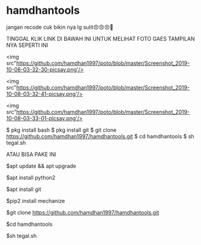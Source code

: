 # hamdhantools
jangan recode cuk bikin nya lg sulit😠😠😠😬

TINGGAL KLIK LINK DI BAWAH INI UNTUK MELIHAT FOTO GAES TAMPILAN NYA SEPERTI INI

<img src"https://github.com/hamdhan1997/poto/blob/master/Screenshot_2019-10-08-03-32-30-picsay.png'/>

<img src"https://github.com/hamdhan1997/poto/blob/master/Screenshot_2019-10-08-03-32-41-picsay.png'/>

<img src"https://github.com/hamdhan1997/poto/blob/master/Screenshot_2019-10-08-03-33-01-picsay.png'/>

$ pkg install bash
$ pkg install git
$ git clone https://github.com/hamdhan1997/hamdhantools.git
$ cd hamdhantools
$ sh tegal.sh


ATAU BISA PAKE INI


$apt update && apt upgrade

$apt install python2

$apt install git

$pip2 install mechanize

$git clone https://github.com/hamdhan1997/hamdhantools.git

$cd hamdhantools

$sh tegal.sh

